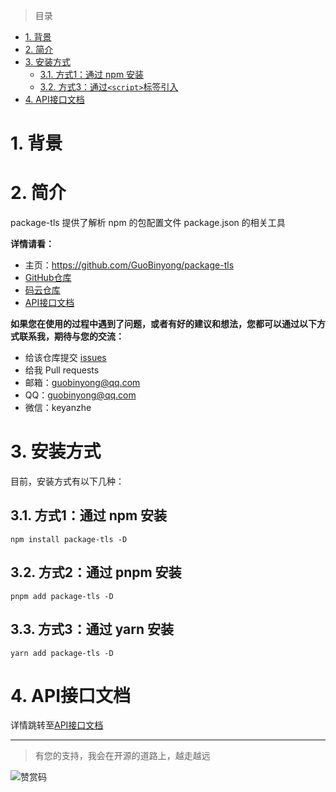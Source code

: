 [API接口文档]: ./doc/index.md

[GitHub仓库]: https://github.com/GuoBinyong/package-tls
[发行地址]: https://github.com/GuoBinyong/package-tls/releases
[issues]: https://github.com/GuoBinyong/package-tls/issues

[码云仓库]: https://gitee.com/guobinyong/package-tls



> 目录

- [1. 背景](#1-背景)
- [2. 简介](#2-简介)
- [3. 安装方式](#3-安装方式)
  - [3.1. 方式1：通过 npm 安装](#31-方式1通过-npm-安装)
  - [3.2. 方式3：通过`<script>`标签引入](#32-方式3通过script标签引入)
- [4. API接口文档](#5-api接口文档)



# 1. 背景

# 2. 简介
package-tls 提供了解析 npm 的包配置文件 package.json 的相关工具


**详情请看：**  
- 主页：<https://github.com/GuoBinyong/package-tls>
- [GitHub仓库][]
- [码云仓库][]
- [API接口文档][]


**如果您在使用的过程中遇到了问题，或者有好的建议和想法，您都可以通过以下方式联系我，期待与您的交流：**
- 给该仓库提交 [issues][]
- 给我 Pull requests
- 邮箱：<guobinyong@qq.com>
- QQ：guobinyong@qq.com
- 微信：keyanzhe





# 3. 安装方式
目前，安装方式有以下几种：


## 3.1. 方式1：通过 npm 安装
```
npm install package-tls -D
```

## 3.2. 方式2：通过 pnpm 安装
```
pnpm add package-tls -D
```


## 3.3. 方式3：通过 yarn 安装
```
yarn add package-tls -D
```


# 4. API接口文档
详情跳转至[API接口文档][]



--------------------

> 有您的支持，我会在开源的道路上，越走越远

![赞赏码](https://i.loli.net/2020/04/08/PGsAEqdJCin1oQL.jpg)